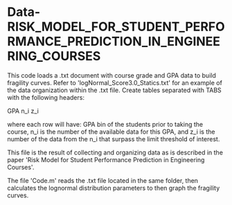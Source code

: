 # Data-RISK_MODEL_FOR_STUDENT_PERFORMANCE_PREDICTION_IN_ENGINEERING_COURSES
This code loads a .txt document with course grade and GPA data to build fragility curves.   Refer to 'logNormal_Score3.0_Statics.txt' for an example of the data organization within the .txt file. Create tables separated with TABS with the following headers:

GPA		n_i		z_i

where each row will have: GPA bin of the students prior to taking the course, n_i is the number of the available data for this GPA, and z_i is the number of the data from the n_i that surpass the limit threshold of interest.

This file is the result of collecting and organizing data as is described in the paper 'Risk Model for Student Performance Prediction in Engineering Courses'.

The file 'Code.m' reads the .txt file located in the same folder, then calculates the lognormal distribution parameters to then graph the fragility curves.